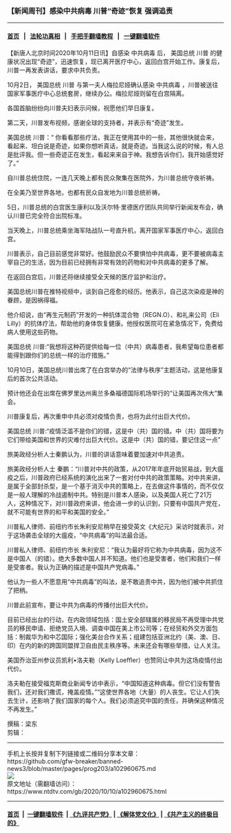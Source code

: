 ### 【新闻周刊】感染中共病毒 川普“奇迹”恢复 强调追责
------------------------

#### [首页](https://github.com/gfw-breaker/banned-news3/blob/master/README.md) &nbsp;&nbsp;|&nbsp;&nbsp; [法轮功真相](https://github.com/begood0513/basic/blob/master/README.md)  &nbsp;&nbsp;|&nbsp;&nbsp; [手把手翻墙教程](https://github.com/gfw-breaker/guides/wiki)  &nbsp;&nbsp;|&nbsp;&nbsp; [一键翻墙软件](https://github.com/gfw-breaker/nogfw/blob/master/README.md)  



<div><div class="post_content" itemprop="articleBody">
 <p>
  【新唐人北京时间2020年10月11日讯】自感染
  <ok href="https://www.ntdtv.com/gb/中共病毒.htm">
   中共病毒
  </ok>
  后，
  <ok href="https://www.ntdtv.com/gb/美国总统.htm">
   美国总统
  </ok>
  <ok href="https://www.ntdtv.com/gb/川普.htm">
   川普
  </ok>
  的健康状况出现“奇迹”，迅速恢复，现已离开医疗中心，返回白宫开始工作。康复后，川普一再发表讲话，要求中共负责。
 </p>
 <p>
  10月2日，
  <ok href="https://www.ntdtv.com/gb/美国总统.htm">
   美国总统
  </ok>
  <ok href="https://www.ntdtv.com/gb/川普.htm">
   川普
  </ok>
  与第一夫人梅拉尼娅确认感染
  <ok href="https://www.ntdtv.com/gb/中共病毒.htm">
   中共病毒
  </ok>
  ，川普被送往国家军事医疗中心总统套房，继续办公。梅拉尼娅则留在白宫隔离。
 </p>
 <p>
  各国首脑纷纷向川普夫妇表示问候，祝愿他们早日康复。
 </p>
 <p>
  第二天，川普发布视频，感谢全球的支持者，并表示有“奇迹”发生。
 </p>
 <p>
  美国总统 川普：“ 你看看那些疗法，我正在使用其中的一些，其他很快就会来，看起来、坦白说是奇迹，如果你想听真话，就是奇迹。当我这么说的时候，有人总是批评我。但一些奇迹正在发生，看起来来自于神。我想告诉你们，我开始感觉好了。”
 </p>
 <p>
  自川普总统住院，一连几天晚上都有民众聚集在医院外，为川普总统守夜祈祷。
 </p>
 <p>
  在全美乃至世界各地，也都有民众自发地为川普总统祈祷。
 </p>
 <p>
  5日，川普总统的白宫医生康利以及沃尔特·里德医疗团队共同举行新闻发布会，确认川普已完全符合出院标准。
 </p>
 <p>
  当天晚上，川普总统乘坐海军陆战队一号直升机，离开国家军事医疗中心，返回白宫。
 </p>
 <p>
  川普表示，自己目前感觉非常好。他鼓励民众不要惧怕中共病毒，更不要被病毒主宰自己的生活，因为目前已经拥有非常有效的药物和对中共病毒的更多了解。
 </p>
 <p>
  在返回白宫后，川普还将继续接受全天候的医疗监护和治疗。
 </p>
 <p>
  美国总统川普在推特视频中，谈到自己痊愈的经历。他表示，自己这次染疫是神的眷顾，是因祸得福。
 </p>
 <p>
  他介绍说，由“再生元制药”开发的一种抗体混合物（REGN.O）、和礼来公司（Eli Lilly）的抗体疗法，帮助他的身体恢复健康。他授权医院可在紧急情况下，免费给病人使用这些药物。
 </p>
 <p>
  美国总统 川普:“我想将这种药提供给每一位（中共）病毒患者，我希望每位患者都能得到跟你们的总统一样的治疗措施。”
 </p>
 <p>
  10月10日，美国总统川普出席了在白宫举办的“法律与秩序”主题活动，这是他康复后的首次公共活动。
 </p>
 <p>
  预计他还会在出席在佛罗里达州奥兰多桑福德国际机场举行的“让美国再次伟大”集会。
 </p>
 <p>
  川普康复后，再次重申中共必须对疫情负责，也将为此付出巨大代价。
 </p>
 <p>
  美国总统 川普:“疫情泛滥不是你们的错，这是中（共）国的错。中（共）国将要为它们带给美国和世界的灾难付出巨大代价。这是中（共）国的错，要记住这一点”
 </p>
 <p>
  旅美政经分析人士秦鹏认为，川普的讲话意味着要加速对中共追责。
 </p>
 <p>
  旅美政经分析人士 秦鹏：“川普对中共的政策，从2017年年底开始贸易战，到大瘟疫之后，川普政府已经系统的演化出来了一套对付中共的政策策略。对中共来讲，是属于全部封杀型，是一个基于消灭中共的策略上，在去做这件事情的，而不仅仅是一般人理解的冷战遏制中共。特别是川普本人感染，以及美国人死亡了21万人，这种情况下，对川普政府来讲，他会进一步的认识到，只要有中国共产党在，就不可能有世界的和平和美国的安全。”
 </p>
 <p>
  川普私人律师、前纽约市长朱利安尼稍早在接受英文《大纪元》采访时就表示，对于这场袭击全球的大瘟疫，“中共病毒”的叫法最合适。
 </p>
 <p>
  川普私人律师、前纽约市长 朱利安尼：“我认为最好将它称为中共病毒，因为这不是中国人（的错）。绝大多数中国人并不知道。他们也是受害者，他们和我们一样是受害者。我认为正确的描述是中国共产党病毒。”
 </p>
 <p>
  他认为一些人不愿意用“中共病毒”的叫法，是不敢追责中共，因为他们被中共抓住了把柄。
 </p>
 <p>
  川普此前宣布，要让中共为病毒的传播付出巨大代价。
 </p>
 <p>
  目前已经出台的行动，在内政领域包括：国土安全部辖属的移民局不再受理中共党员的移民申请、拒绝党员入境、调查中国在美上市公司等；在经贸和外交方面包括：制裁华为和中芯国际；强化美台合作关系；组建包括亚洲北约（美、澳、日、印）在内的新的跨国同盟捍卫自由民主秩序等。未来还会有哪些举措，让人关注。
 </p>
 <p>
  美国乔治亚州参议员凯利•洛夫勒（Kelly Loeffler）也赞同让中共为这场疫情付出代价。
 </p>
 <p>
  洛夫勒在接受福克斯商业新闻专访中表示，“中国知道这种病毒。但它们没有警告我们，还对我们撒谎，掩盖疫情。”“这使世界各地（大量）的人丧生。它让人们失去生计，还影响了我们国家的每个人。我们必须追究中国的责任，并确保这种情况不再发生。”
 </p>
 <p>
  撰稿：梁东
  <br/>
  剪辑：
 </p>
 <div class="single_ad">
 </div>
</div>
</div>
<hr/>
手机上长按并复制下列链接或二维码分享本文章：<br/>
https://github.com/gfw-breaker/banned-news3/blob/master/pages/prog203/a102960675.md <br/>
<a href='https://github.com/gfw-breaker/banned-news3/blob/master/pages/prog203/a102960675.md'><img src='https://github.com/gfw-breaker/banned-news3/blob/master/pages/prog203/a102960675.md.png'/></a> <br/>
原文地址（需翻墙访问）：https://www.ntdtv.com/gb/2020/10/10/a102960675.html


------------------------
#### [首页](https://github.com/gfw-breaker/banned-news3/blob/master/README.md) &nbsp;|&nbsp; [一键翻墙软件](https://github.com/gfw-breaker/nogfw/blob/master/README.md) &nbsp;| [《九评共产党》](https://github.com/gfw-breaker/9ping.md/blob/master/README.md#九评之一评共产党是什么) | [《解体党文化》](https://github.com/gfw-breaker/jtdwh.md/blob/master/README.md) | [《共产主义的终极目的》](https://github.com/gfw-breaker/gczydzjmd.md/blob/master/README.md)


<img src='http://gfw-breaker.win/banned-news3/pages/prog203/a102960675.md' width='0px' height='0px'/>